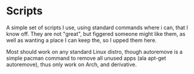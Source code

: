 Scripts
=======

A simple set of scripts I use, using standard commands where i can, that I know off. They are  not "great", but figgered someone might like them, as well as wanting a place I can keep the, so I upped them here. 

Most should work on any standard Linux distro, though autoremove is a simple pacman command to remove all unused apps (ala apt-get autoremove), thus only work on Arch, and derivative.
